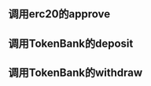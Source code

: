 ## 调用erc20的approve
[](WX20240422-190054@2x.png)

## 调用TokenBank的deposit
[](WX20240422-190359@2x.png)

## 调用TokenBank的withdraw
[](WX20240422-191254@2x.png)